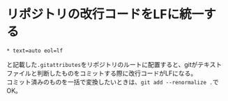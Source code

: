 # リポジトリの改行コードをLFに統一する

```
* text=auto eol=lf
```

と記載した`.gitattributes`をリポジトリのルートに配置すると、gitがテキストファイルと判断したものをコミットする際に改行コードがLFになる。  
コミット済みのものを一括で変換したいときは、`git add --renormalize .`でOK。
